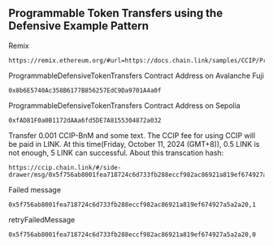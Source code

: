 ## Programmable Token Transfers using the Defensive Example Pattern

Remix

```
https://remix.ethereum.org/#url=https://docs.chain.link/samples/CCIP/ProgrammableDefensiveTokenTransfers.sol
```

ProgrammableDefensiveTokenTransfers Contract Address on Avalanche Fuji

```
0x8b6E5740Ac358B6177B856257EdC9Da9701A4a0f
```

ProgrammableDefensiveTokenTransfers Contract Address on Sepolia

```
0xfAD81F0a0B1172dAAa6fd5DE7A8155304872a032

```

Transfer 0.001 CCIP-BnM and some text. The CCIP fee for using CCIP will be paid in LINK. At this time(Friday, October 11, 2024 (GMT+8)), 0.5 LINK is not enough, 5 LINK can successful. About this transcation hash:

```
https://ccip.chain.link/#/side-drawer/msg/0x5f756ab8001fea718724c6d733fb288eccf982ac86921a819ef674927a5a2a20
```

Failed message

```
0x5f756ab8001fea718724c6d733fb288eccf982ac86921a819ef674927a5a2a20,1
```

retryFailedMessage

```
0x5f756ab8001fea718724c6d733fb288eccf982ac86921a819ef674927a5a2a20,0
```
